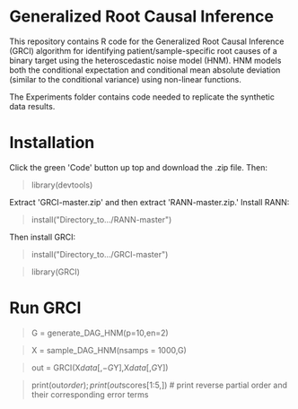 # Generalized Root Causal Inference

This repository contains R code for the Generalized Root Causal Inference (GRCI) algorithm for identifying patient/sample-specific root causes of a binary target using the heteroscedastic noise model (HNM). HNM models both the conditional expectation and conditional mean absolute deviation (similar to the conditional variance) using non-linear functions.

The Experiments folder contains code needed to replicate the synthetic data results.

# Installation

Click the green 'Code' button up top and download the .zip file. Then:

> library(devtools)

Extract 'GRCI-master.zip' and then extract 'RANN-master.zip.' Install RANN:

> install("Directory_to.../RANN-master")

Then install GRCI:

> install("Directory_to.../GRCI-master")

> library(GRCI)

# Run GRCI

> G = generate_DAG_HNM(p=10,en=2)

> X = sample_DAG_HNM(nsamps = 1000,G)

> out = GRCI(X$data[,-G$Y],X$data[,G$Y])

> print(out$order); print(out$scores[1:5,]) # print reverse partial order and their corresponding error terms


